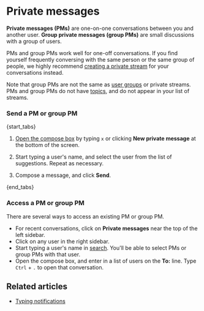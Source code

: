 # Private messages

**Private messages (PMs)** are one-on-one conversations between you and
another user. **Group private messages (group PMs)** are small
discussions with a group of users.

PMs and group PMs work well for one-off conversations. If you find yourself
frequently conversing with the same person or the same group of people, we
highly recommend [creating a private stream](/help/create-a-stream) for your
conversations instead.

Note that group PMs are not the same as [user groups](/help/user-groups) or private
streams. PMs and group PMs do not have
[topics](/help/streams-and-topics), and do not appear in your list of
streams.

### Send a PM or group PM

{start_tabs}

1. [Open the compose box](/help/open-the-compose-box) by typing `x` or clicking
   **New private message** at the bottom of the screen.

2. Start typing a user's name, and select the user from the list of
   suggestions. Repeat as necessary.

3. Compose a message, and click **Send**.

{end_tabs}

### Access a PM or group PM

There are several ways to access an existing PM or group PM.

* For recent conversations, click on **Private messages** near
  the top of the left sidebar.
* Click on any user in the right sidebar.
* Start typing a user's name in [search](/help/search-for-messages).
  You'll be able to select PMs or group PMs with that user.
* Open the compose box, and enter in a list of users  on the **To:**
  line. Type `Ctrl` + `.` to open that conversation.

## Related articles

* [Typing notifications](/help/status-and-availability#typing-notifications)
